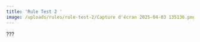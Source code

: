 ```yaml
---
title: 'Rule Test 2 '
image: /uploads/rules/rule-test-2/Capture d'écran 2025-04-03 135136.png
---
```


???
